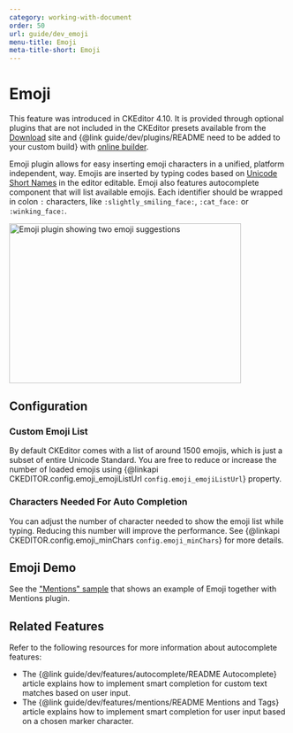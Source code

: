 ```yaml
---
category: working-with-document
order: 50
url: guide/dev_emoji
menu-title: Emoji
meta-title-short: Emoji
---
```

<!--
Copyright (c) 2003-2018, CKSource - Frederico Knabben. All rights reserved.
For licensing, see LICENSE.md.
-->

# Emoji

<info-box info="">
    This feature was introduced in CKEditor 4.10. It is provided through optional plugins that are not included in the CKEditor presets available from the <a href="https://ckeditor.com/ckeditor-4/download/">Download</a> site and {@link guide/dev/plugins/README need to be added to your custom build} with <a href="https://ckeditor.com/cke4/builder">online builder</a>.
</info-box>

Emoji plugin allows for easy inserting emoji characters in a unified, platform independent, way. Emojis are inserted by typing codes based on [Unicode Short Names](https://unicode.org/emoji/charts/emoji-list.html) in the editor editable. Emoji also features autocomplete component that will list available emojis. Each identifier should be wrapped in colon `:` characters, like `:slightly_smiling_face:`, `:cat_face:` or `:winking_face:`.

<img src="../assets/img/emoji.png" alt="Emoji plugin showing two emoji suggestions" style="width: 420px; height: 288.5px;">

## Configuration

### Custom Emoji List

By default CKEditor comes with a list of around 1500 emojis, which is just a subset of entire Unicode Standard. You are free to reduce or increase the number of loaded emojis using {@linkapi CKEDITOR.config.emoji_emojiListUrl `config.emoji_emojiListUrl`} property.

### Characters Needed For Auto Completion

You can adjust the number of character needed to show the emoji list while typing. Reducing this number will improve the performance. See {@linkapi CKEDITOR.config.emoji_minChars `config.emoji_minChars`} for more details.

## Emoji Demo

See the ["Mentions" sample](https://sdk.ckeditor.com/samples/mentions.html) that shows an example of Emoji together with Mentions plugin.

## Related Features

Refer to the following resources for more information about autocomplete features:

* The {@link guide/dev/features/autocomplete/README Autocomplete} article explains how to implement smart completion for custom text matches based on user input.
* The {@link guide/dev/features/mentions/README Mentions and Tags} article explains how to implement smart completion for user input based on a chosen marker character.
